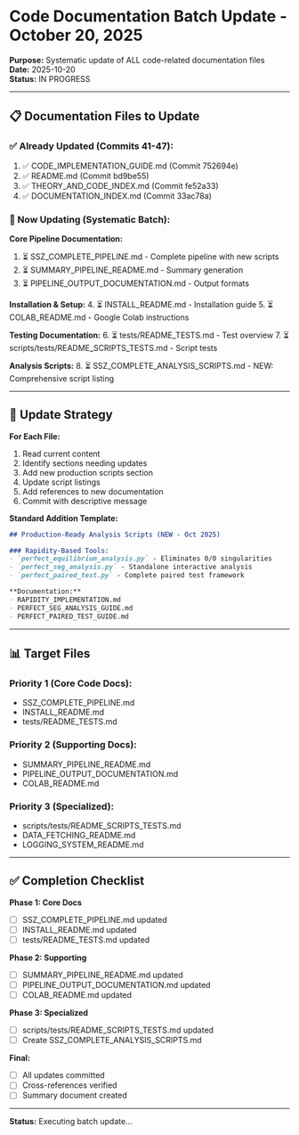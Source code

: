 # Code Documentation Batch Update - October 20, 2025

**Purpose:** Systematic update of ALL code-related documentation files  
**Date:** 2025-10-20  
**Status:** IN PROGRESS

---

## 📋 Documentation Files to Update

### ✅ Already Updated (Commits 41-47):
1. ✅ CODE_IMPLEMENTATION_GUIDE.md (Commit 752694e)
2. ✅ README.md (Commit bd9be55)
3. ✅ THEORY_AND_CODE_INDEX.md (Commit fe52a33)
4. ✅ DOCUMENTATION_INDEX.md (Commit 33ac78a)

### 🔄 Now Updating (Systematic Batch):

**Core Pipeline Documentation:**
1. ⏳ SSZ_COMPLETE_PIPELINE.md - Complete pipeline with new scripts
2. ⏳ SUMMARY_PIPELINE_README.md - Summary generation
3. ⏳ PIPELINE_OUTPUT_DOCUMENTATION.md - Output formats

**Installation & Setup:**
4. ⏳ INSTALL_README.md - Installation guide
5. ⏳ COLAB_README.md - Google Colab instructions

**Testing Documentation:**
6. ⏳ tests/README_TESTS.md - Test overview
7. ⏳ scripts/tests/README_SCRIPTS_TESTS.md - Script tests

**Analysis Scripts:**
8. ⏳ SSZ_COMPLETE_ANALYSIS_SCRIPTS.md - NEW: Comprehensive script listing

---

## 🎯 Update Strategy

**For Each File:**
1. Read current content
2. Identify sections needing updates
3. Add new production scripts section
4. Update script listings
5. Add references to new documentation
6. Commit with descriptive message

**Standard Addition Template:**
```markdown
## Production-Ready Analysis Scripts (NEW - Oct 2025)

### Rapidity-Based Tools:
- `perfect_equilibrium_analysis.py` - Eliminates 0/0 singularities
- `perfect_seg_analysis.py` - Standalone interactive analysis
- `perfect_paired_test.py` - Complete paired test framework

**Documentation:**
- RAPIDITY_IMPLEMENTATION.md
- PERFECT_SEG_ANALYSIS_GUIDE.md
- PERFECT_PAIRED_TEST_GUIDE.md
```

---

## 📊 Target Files

### Priority 1 (Core Code Docs):
- SSZ_COMPLETE_PIPELINE.md
- INSTALL_README.md  
- tests/README_TESTS.md

### Priority 2 (Supporting Docs):
- SUMMARY_PIPELINE_README.md
- PIPELINE_OUTPUT_DOCUMENTATION.md
- COLAB_README.md

### Priority 3 (Specialized):
- scripts/tests/README_SCRIPTS_TESTS.md
- DATA_FETCHING_README.md
- LOGGING_SYSTEM_README.md

---

## ✅ Completion Checklist

**Phase 1: Core Docs**
- [ ] SSZ_COMPLETE_PIPELINE.md updated
- [ ] INSTALL_README.md updated
- [ ] tests/README_TESTS.md updated

**Phase 2: Supporting**
- [ ] SUMMARY_PIPELINE_README.md updated
- [ ] PIPELINE_OUTPUT_DOCUMENTATION.md updated
- [ ] COLAB_README.md updated

**Phase 3: Specialized**
- [ ] scripts/tests/README_SCRIPTS_TESTS.md updated
- [ ] Create SSZ_COMPLETE_ANALYSIS_SCRIPTS.md

**Final:**
- [ ] All updates committed
- [ ] Cross-references verified
- [ ] Summary document created

---

**Status:** Executing batch update...

